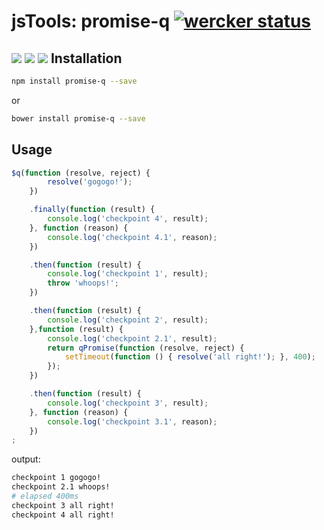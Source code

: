 jsTools: promise-q [![wercker status](https://app.wercker.com/status/776fd083031e0baa85545897a2fc6cfa/s "wercker status")](https://app.wercker.com/project/bykey/776fd083031e0baa85545897a2fc6cfa)
==================
[![](https://img.shields.io/npm/v/promise-q.svg)](https://www.npmjs.com/package/promise-q) [![](https://img.shields.io/bower/v/promise-q.svg)](http://bower.io/search/?q=promise-q) [![](https://img.shields.io/npm/dm/promise-q.svg)](https://www.npmjs.com/package/promise-q)
Installation
------------
```.sh
npm install promise-q --save
```
  or
```.sh
bower install promise-q --save
```
Usage
-----
```.js
$q(function (resolve, reject) {
        resolve('gogogo!');
    })

    .finally(function (result) {
        console.log('checkpoint 4', result);
    }, function (reason) {
        console.log('checkpoint 4.1', reason);
    })

    .then(function (result) {
        console.log('checkpoint 1', result);
        throw 'whoops!';
    })

    .then(function (result) {
        console.log('checkpoint 2', result);
    },function (result) {
        console.log('checkpoint 2.1', result);
        return qPromise(function (resolve, reject) {
            setTimeout(function () { resolve('all right!'); }, 400);
        });
    })

    .then(function (result) {
        console.log('checkpoint 3', result);
    }, function (reason) {
        console.log('checkpoint 3.1', reason);
    })
;
```
output:
```.sh
checkpoint 1 gogogo!
checkpoint 2.1 whoops!
# elapsed 400ms
checkpoint 3 all right!
checkpoint 4 all right!
```
